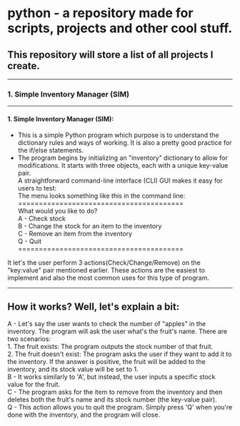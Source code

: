 # python - a repository made for scripts, projects and other cool stuff.
##  This repository will store a list of all projects I create.
--- 
### 1. Simple Inventory Manager (SIM)
---

#### 1. Simple Inventory Manager (SIM):
- This is a simple Python program which purpose is to understand the dictionary rules and ways of working. It is also a pretty good practice for the if/else statements.
- The program begins by initializing an "inventory" dictionary to allow for modifications. It starts with three objects, each with a unique key-value pair.<br/>
    A straightforward command-line interface (CLI) GUI makes it easy for users to test:<br/>
    The menu looks something like this in the command line:<br/>
========================================<br/>
What would you like to do?<br/>
A - Check stock<br/>
B - Change the stock for an item to the inventory<br/>
C - Remove an item from the inventory<br/>
Q - Quit<br/>
========================================<br/>

It let's the user perform 3 actions(Check/Change/Remove) on the "key:value" pair mentioned earlier. These actions are the easiest to implement and also the most common uses for this type of program.

---
How it works? Well, let's explain a bit:
---
 A - Let's say the user wants to check the number of "apples" in the inventory. The program will ask the user what's the fruit's name. There are two scenarios:<br/>
    1. The fruit exists: The program outputs the stock number of that fruit.<br/>
    2. The fruit doesn't exist: The program asks the user if they want to add it to the inventory. If the answer is positive, the fruit will be added to the inventory, and its stock value will be set to 1.<br/>
 B - It works similarly to 'A', but instead, the user inputs a specific stock value for the fruit.<br/>
 C - The program asks for the item to remove from the inventory and then deletes both the fruit's name and its stock number (the key-value pair).<br/>
 Q - This action allows you to quit the program. Simply press 'Q' when you're done with the inventory, and the program will close.<br/>
